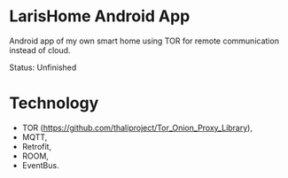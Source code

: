 # LarisHome Android App

Android app of my own smart home using TOR for remote communication instead of cloud.

Status: Unfinished

# Technology

- TOR (https://github.com/thaliproject/Tor_Onion_Proxy_Library),
- MQTT,
- Retrofit,
- ROOM,
- EventBus.
